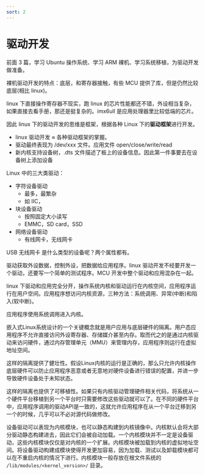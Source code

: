 ```yaml
---
sort: 2
---
```

# 驱动开发

前面 3 篇，学习 Ubuntu 操作系统、学习 ARM 裸机、学习系统移植，为驱动开发做准备。

裸机驱动开发的特点：底层，和寄存器接触，有些 MCU 提供了库，但是仍然比较底层(相比 linux)。

linux 下直接操作寄存器不现实，跑 linux 的芯片性能都还不错，外设相当复杂，如果直接去看手册，那还是挺复杂的。imx6ull 是应用处理器里比较低端的芯片。

因此 linux 下的驱动开发的思维是框架，根据各种 Linux 下的**驱动框架**进行开发。
- linux 驱动开发 ≈ 各种驱动框架的掌握。
- 驱动最终表现为 /dev/xxx 文件。应用文件 open/close/write/read
- 新内核支持设备树，.dts 文件描述了板上的设备信息。因此第一件事要去在设备树上添加设备


Linux 中的三大类驱动：
- 字符设备驱动
  - 最多，最繁杂
  - 如 IIC，
- 块设备驱动
  - 按照固定大小读写
  - EMMC，SD card，SSD
- 网络设备驱动
  - 有线网卡，无线网卡


USB 无线网卡 是什么类型的设备呢？两个属性都有。


驱动获取外设数据，控制外设，把数据给应用程序。linux 驱动开发不经要开发一个驱动，还要写一个简单的测试程序。MCU 开发中整个驱动和应用混杂在一起。

linux 下驱动和应用完全分开，操作系统内核和驱动运行在内核空间，应用程序运行在用户空间。应用程序想访问内核资源，三种方法：系统调用、异常(中断)和陷入(软中断)。

应用程序使用系统调用进入内核。



嵌入式Linux系统设计的一个关键概念就是用户应用与底层硬件的隔离。用户态应用程序不允许直接访问外设寄存器、存储媒介甚至内存。取而代之的是通过内核驱动来访问硬件，通过内存管理单元（MMU）来管理内存，应用程序则运行在虚拟地址空间。

这样的隔离提供了健壮性。假设Linux内核的运行是正确的，那么只允许内核操作底层硬件可以防止应用程序恶意或者无意地对硬件设备进行错误的配置，并进一步导致硬件设备处于未知状态。

这样的隔离也提供了可移植性。如果只有内核驱动管理硬件相关代码，将系统从一个硬件平台移植到另一个平台时只需要修改这些驱动就可以了。在不同的硬件平台中，应用程序调用的驱动API是一致的，这就允许应用程序在从一个平台迁移到另一个的时候，几乎可以不必对源代码做修改。

设备驱动可以表现为内核模块，也可以静态构建到内核镜像中。内核默认会将大部分驱动静态构建进去，因此它们会被自动加载。一个内核模块并不一定是设备驱动，这些内核模块仅仅是对内核的一个扩展。内核模块被加载到内核的虚拟地址空间。将设备驱动构建成模块使得开发更加容易，因为加载、测试以及卸载模块都可以在不重启内核的情况下进行。内核模块一般存放在根文件系统的 `/lib/modules/<kernel_version>/` 目录。




